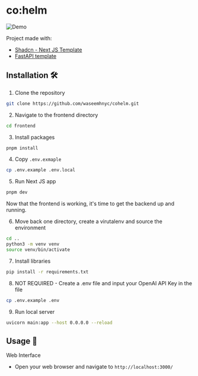 # co:helm

![Demo](demo.gif)

Project made with:
- [<a href="https://github.com/shadcn/next-template">Shadcn - Next JS Template</a>](https://github.com/shadcn/next-template)
- [<a href="https://github.com/waseemhnyc/fastapi-openai-render">FastAPI template</a>](https://github.com/waseemhnyc/fastapi-openai-render)

## Installation 🛠️

1. Clone the repository
```bash
git clone https://github.com/waseemhnyc/cohelm.git
```
2. Navigate to the frontend directory
```bash
cd frontend
```
3. Install packages
```bash
pnpm install
```
4. Copy `.env.exmaple` 
```bash
cp .env.example .env.local
```
5. Run Next JS app
```bash
pnpm dev
```

Now that the frontend is working, it's time to get the backend up and running.

6. Move back one directory, create a virutalenv and source the environment

```bash
cd ..
python3 -m venv venv
source venv/bin/activate
```

7. Install libraries

```bash
pip install -r requirements.txt
```

8. NOT REQUIRED - Create a .env file and input your OpenAI API Key in the file

```bash
cp .env.example .env
```

9. Run local server
```bash
uvicorn main:app --host 0.0.0.0 --reload
```

## Usage 🎉

Web Interface
- Open your web browser and navigate to `http://localhost:3000/`
